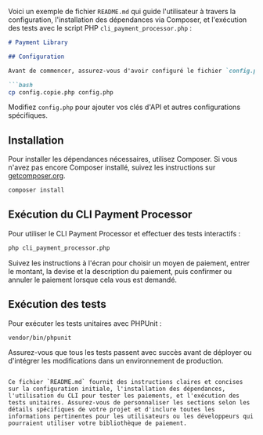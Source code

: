 Voici un exemple de fichier `README.md` qui guide l'utilisateur à travers la configuration, l'installation des dépendances via Composer, et l'exécution des tests avec le script PHP `cli_payment_processor.php` :

```markdown
# Payment Library

## Configuration

Avant de commencer, assurez-vous d'avoir configuré le fichier `config.php` avec les informations nécessaires pour vos moyens de paiement (comme Stripe, Paypal, etc.).

```bash
cp config.copie.php config.php
```

Modifiez `config.php` pour ajouter vos clés d'API et autres configurations spécifiques.

## Installation

Pour installer les dépendances nécessaires, utilisez Composer. Si vous n'avez pas encore Composer installé, suivez les instructions sur [getcomposer.org](https://getcomposer.org/).

```bash
composer install
```

## Exécution du CLI Payment Processor

Pour utiliser le CLI Payment Processor et effectuer des tests interactifs :

```bash
php cli_payment_processor.php
```

Suivez les instructions à l'écran pour choisir un moyen de paiement, entrer le montant, la devise et la description du paiement, puis confirmer ou annuler le paiement lorsque cela vous est demandé.

## Exécution des tests

Pour exécuter les tests unitaires avec PHPUnit :

```bash
vendor/bin/phpunit
```

Assurez-vous que tous les tests passent avec succès avant de déployer ou d'intégrer les modifications dans un environnement de production.

```

Ce fichier `README.md` fournit des instructions claires et concises sur la configuration initiale, l'installation des dépendances, l'utilisation du CLI pour tester les paiements, et l'exécution des tests unitaires. Assurez-vous de personnaliser les sections selon les détails spécifiques de votre projet et d'inclure toutes les informations pertinentes pour les utilisateurs ou les développeurs qui pourraient utiliser votre bibliothèque de paiement.
